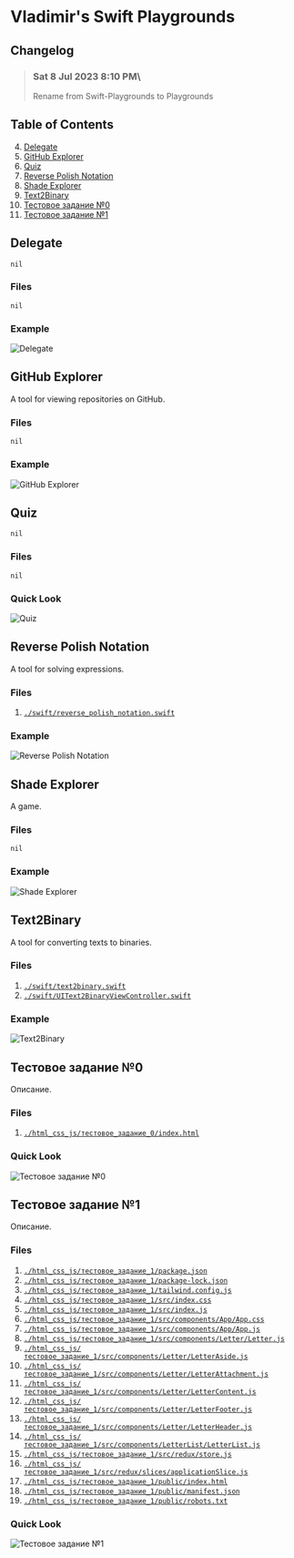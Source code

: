 # Vladimir's Swift Playgrounds

## Changelog
> ### Sat 8 Jul 2023 8:10 PM\
> Rename from Swift-Playgrounds to Playgrounds

## Table of Contents
4. [Delegate](https://github.com/VladimirCreator/Swift-Playgrounds#delegate)
6. [GitHub Explorer](https://github.com/VladimirCreator/Swift-Playgrounds#github-explorer)
9. [Quiz](https://github.com/VladimirCreator/Swift-Playgrounds#quiz)
10. [Reverse Polish Notation](https://github.com/VladimirCreator/Swift-Playgrounds#reverse-polish-notation)
12. [Shade Explorer](https://github.com/VladimirCreator/Swift-Playgrounds#shade-explorer)
13. [Text2Binary](https://github.com/VladimirCreator/Swift-Playgrounds#text2binary)
14. [Тестовое задание №0](https://github.com/VladimirCreator/Swift-Playgrounds#%D1%82%D0%B5%D1%81%D1%82%D0%BE%D0%B2%D0%BE%D0%B5-%D0%B7%D0%B0%D0%B4%D0%B0%D0%BD%D0%B8%D0%B5-0)
15. [Тестовое задание №1](https://github.com/VladimirCreator/Swift-Playgrounds/tree/%D1%82%D0%B5%D1%81%D1%82%D0%BE%D0%B2%D0%BE%D0%B5-%D0%B7%D0%B0%D0%B4%D0%B0%D0%BD%D0%B8%D0%B5-1#%D1%82%D0%B5%D1%81%D1%82%D0%BE%D0%B2%D0%BE%D0%B5-%D0%B7%D0%B0%D0%B4%D0%B0%D0%BD%D0%B8%D0%B5-1)

## Delegate
`nil`

### Files
`nil`

### Example
![Delegate](./videos/delegate.gif)

## GitHub Explorer
A tool for viewing repositories on GitHub.

### Files
`nil`

### Example
![GitHub Explorer](./videos/github_explorer.gif)

## Quiz
`nil`

### Files
`nil`

### Quick Look
![Quiz](./videos/quiz.gif)

## Reverse Polish Notation
A tool for solving expressions.

### Files
1. [`./swift/reverse_polish_notation.swift`](./swift/reverse_polish_notation.swift)

### Example
![Reverse Polish Notation](./photos/reverse_polish_notation.png)

## Shade Explorer
A game.

### Files
`nil`

### Example
![Shade Explorer](./videos/shade_explorer.gif)

## Text2Binary
A tool for converting texts to binaries.

### Files
1. [`./swift/text2binary.swift`](./swift/text2binary.swift)
2. [`./swift/UIText2BinaryViewController.swift`](./swift/UIText2BinaryViewController.swift)

### Example
![Text2Binary](./videos/text2binary.gif)

## Тестовое задание №0
Описание.

### Files
1. [`./html_css_js/тестовое_задание_0/index.html`](./html_css_js/тестовое_задание_0/index.html)

### Quick Look
![Тестовое задание №0](./videos/тестовое_задание_0.gif)

## Тестовое задание №1
Описание.

### Files
1. [`./html_css_js/тестовое_задание_1/package.json`](./html_css_js/тестовое_задание_1/package.json)
2. [`./html_css_js/тестовое_задание_1/package-lock.json`](./html_css_js/тестовое_задание_1/package-lock.json)
3. [`./html_css_js/тестовое_задание_1/tailwind.config.js`](./html_css_js/тестовое_задание_1/tailwind.config.js)
4. [`./html_css_js/тестовое_задание_1/src/index.css`](./html_css_js/тестовое_задание_1/src/index.css)
5. [`./html_css_js/тестовое_задание_1/src/index.js`](./html_css_js/тестовое_задание_1/src/index.js)
6. [`./html_css_js/тестовое_задание_1/src/components/App/App.css`](./html_css_js/тестовое_задание_1/src/components/App/App.css)
7. [`./html_css_js/тестовое_задание_1/src/components/App/App.js`](./html_css_js/тестовое_задание_1/src/components/App/App.js)
8. [`./html_css_js/тестовое_задание_1/src/components/Letter/Letter.js`](./html_css_js/тестовое_задание_1/src/components/Letter/Letter.js)
9. [`./html_css_js/тестовое_задание_1/src/components/Letter/LetterAside.js`](./html_css_js/тестовое_задание_1/src/components/Letter/LetterAside.js)
10. [`./html_css_js/тестовое_задание_1/src/components/Letter/LetterAttachment.js`](./html_css_js/тестовое_задание_1/src/components/Letter/LetterAttachment.js)
11. [`./html_css_js/тестовое_задание_1/src/components/Letter/LetterContent.js`](./html_css_js/тестовое_задание_1/src/components/Letter/LetterContent.js)
12. [`./html_css_js/тестовое_задание_1/src/components/Letter/LetterFooter.js`](./html_css_js/тестовое_задание_1/src/components/Letter/LetterFooter.js)
13. [`./html_css_js/тестовое_задание_1/src/components/Letter/LetterHeader.js`](./html_css_js/тестовое_задание_1/src/components/Letter/LetterHeader.js)
14. [`./html_css_js/тестовое_задание_1/src/components/LetterList/LetterList.js`](./html_css_js/тестовое_задание_1/src/components/LetterList/LetterList.js)
15. [`./html_css_js/тестовое_задание_1/src/redux/store.js`](./html_css_js/тестовое_задание_1/src/redux/store.js)
16. [`./html_css_js/тестовое_задание_1/src/redux/slices/applicationSlice.js`](./html_css_js/тестовое_задание_1/src/redux/slices/applicationSlice.js)
17. [`./html_css_js/тестовое_задание_1/public/index.html`](./html_css_js/тестовое_задание_1/public/index.html)
18. [`./html_css_js/тестовое_задание_1/public/manifest.json`](./html_css_js/тестовое_задание_1/public/manifest.json)
19. [`./html_css_js/тестовое_задание_1/public/robots.txt`](./html_css_js/тестовое_задание_1/public/robots.txt)

### Quick Look
![Тестовое задание №1](./videos/тестовое_задание_1.gif)
